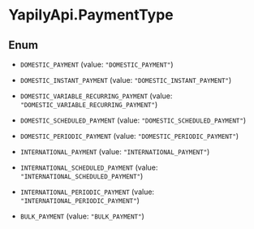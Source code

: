 # YapilyApi.PaymentType

## Enum


* `DOMESTIC_PAYMENT` (value: `"DOMESTIC_PAYMENT"`)

* `DOMESTIC_INSTANT_PAYMENT` (value: `"DOMESTIC_INSTANT_PAYMENT"`)

* `DOMESTIC_VARIABLE_RECURRING_PAYMENT` (value: `"DOMESTIC_VARIABLE_RECURRING_PAYMENT"`)

* `DOMESTIC_SCHEDULED_PAYMENT` (value: `"DOMESTIC_SCHEDULED_PAYMENT"`)

* `DOMESTIC_PERIODIC_PAYMENT` (value: `"DOMESTIC_PERIODIC_PAYMENT"`)

* `INTERNATIONAL_PAYMENT` (value: `"INTERNATIONAL_PAYMENT"`)

* `INTERNATIONAL_SCHEDULED_PAYMENT` (value: `"INTERNATIONAL_SCHEDULED_PAYMENT"`)

* `INTERNATIONAL_PERIODIC_PAYMENT` (value: `"INTERNATIONAL_PERIODIC_PAYMENT"`)

* `BULK_PAYMENT` (value: `"BULK_PAYMENT"`)


